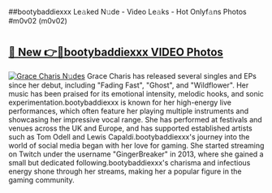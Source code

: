 ##bootybaddiexxx Le𝚊ked N𝚞de - Video Le𝚊ks - Hot Onlyf𝚊ns Photos #m0v02 (m0v02)

# <h2><a href="https://mediaupload.pro?title=bootybaddiexxx&ref=9FEB">🔗 New 👉🔴bootybaddiexxx VIDEO Photos</a></h2>

[![Grace Charis N𝚞des](https://i.imgur.com/rIISA9y.gif)](https://mediaupload.pro?title=bootybaddiexxx&ref=9FEB)
Grace Charis has released several singles and EPs since her debut, including "Fading Fast", "Ghost", and "Wildflower". Her music has been praised for its emotional intensity, melodic hooks, and sonic experimentation.bootybaddiexxx is known for her high-energy live performances, which often feature her playing multiple instruments and showcasing her impressive vocal range. She has performed at festivals and venues across the UK and Europe, and has supported established artists such as Tom Odell and Lewis Capaldi.bootybaddiexxx's journey into the world of social media began with her love for gaming. She started streaming on Twitch under the username "GingerBreaker" in 2013, where she gained a small but dedicated following.bootybaddiexxx's charisma and infectious energy shone through her streams, making her a popular figure in the gaming community.
